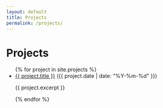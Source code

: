 ```yaml
---
layout: default
title: Projects
permalink: /projects/
---
```


<h1>Projects</h1>
<ul>
  {% for project in site.projects %}
    <li>
      <a href="{{ project.url }}">{{ project.title }}</a>
      <span>({{ project.date | date: "%Y-%m-%d" }})</span>
      <p>{{ project.excerpt }}</p>
    </li>
  {% endfor %}
</ul>